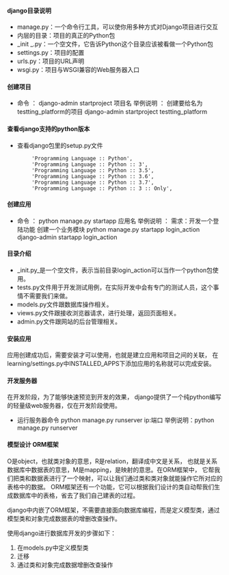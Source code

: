 #### django目录说明
- manage.py：一个命令行工具，可以使你用多种方式对Django项目进行交互
- 内层的目录：项目的真正的Python包
- _init _.py：一个空文件，它告诉Python这个目录应该被看做一个Python包
- settings.py：项目的配置
- urls.py：项目的URL声明
- wsgi.py：项目与WSGI兼容的Web服务器入口


#### 创建项目
- 命令 ： django-admin startproject 项目名
举例说明 ： 创建要给名为 testting_platform的项目
django-admin startproject testting_platform


#### 查看django支持的python版本
- 查看django包里的setup.py文件
```
        'Programming Language :: Python',
        'Programming Language :: Python :: 3',
        'Programming Language :: Python :: 3.5',
        'Programming Language :: Python :: 3.6',
        'Programming Language :: Python :: 3.7',
        'Programming Language :: Python :: 3 :: Only',
```

#### 创建应用
- 命令 ： python manage.py startapp 应用名
举例说明 ： 需求：开发一个登陆功能
创建一个业务模块 python manage.py startapp login_action
django-admin startapp login_action


#### 目录介绍
- _init.py_是一个空文件，表示当前目录login_action可以当作一个python包使用。
- tests.py文件用于开发测试用例，在实际开发中会有专门的测试人员，这个事情不需要我们来做。
- models.py文件跟数据库操作相关。
- views.py文件跟接收浏览器请求，进行处理，返回页面相关。
- admin.py文件跟网站的后台管理相关。

#### 安装应用
应用创建成功后，需要安装才可以使用，也就是建立应用和项目之间的关联，
在learning/settings.py中INSTALLED_APPS下添加应用的名称就可以完成安装。

#### 开发服务器
在开发阶段，为了能够快速预览到开发的效果，
django提供了一个纯python编写的轻量级web服务器，仅在开发阶段使用。
- 运行服务器命令 python manage.py runserver ip:端口
举例说明：python manage.py runserver

#### 模型设计 ORM框架
O是object，也就类对象的意思，R是relation，翻译成中文是关系，
也就是关系数据库中数据表的意思，M是mapping，是映射的意思。在ORM框架中，
它帮我们把类和数据表进行了一个映射，可以让我们通过类和类对象就能操作它所对应的表格中的数据。
ORM框架还有一个功能，它可以根据我们设计的类自动帮我们生成数据库中的表格，省去了我们自己建表的过程。

django中内嵌了ORM框架，不需要直接面向数据库编程，而是定义模型类，通过模型类和对象完成数据表的增删改查操作。

使用django进行数据库开发的步骤如下：

1. 在models.py中定义模型类
2. 迁移
3. 通过类和对象完成数据增删改查操作